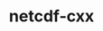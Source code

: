 ---
title: "netcdf-cxx"
layout: cache
categories: [package, develop]
meta: {"compilers": ["gcc@11.1.0", "gcc@11.4.0"], "num_specs": 46, "num_specs_by_stack": {"data-vis-sdk": 18, "e4s": 28, "root": 46}, "oss": ["ubuntu20.04", "ubuntu22.04"], "platforms": ["linux"], "stacks": ["data-vis-sdk", "e4s", "root"], "targets": ["x86_64_v3"], "versions": ["4.2"]}
spec_details: [{"compiler": "gcc@11.4.0", "hash": "2equ7khqdk2rfvxhvxvecmp3hxtpxhzy", "os": "ubuntu22.04", "platform": "linux", "size": "-", "stacks": ["e4s", "root"], "target": "x86_64_v3", "variants": ["build_system=autotools", "+netcdf4", "patches:=8892291"], "versions": ["4.2"]}, {"compiler": "gcc@11.4.0", "hash": "2gxpbc5on27ffqrvvamwcfhpuctw65ac", "os": "ubuntu22.04", "platform": "linux", "size": "-", "stacks": ["e4s", "root"], "target": "x86_64_v3", "variants": ["build_system=autotools", "+netcdf4", "patches:=8892291"], "versions": ["4.2"]}, {"compiler": "gcc@11.4.0", "hash": "2ihfdnog2axghxw5zqxqn6juzbig434x", "os": "ubuntu22.04", "platform": "linux", "size": "-", "stacks": ["e4s", "root"], "target": "x86_64_v3", "variants": ["build_system=autotools", "+netcdf4", "patches:=8892291"], "versions": ["4.2"]}, {"compiler": "gcc@11.4.0", "hash": "4xoogymx6l4ndw3acjlij2p3z4bl6hk6", "os": "ubuntu22.04", "platform": "linux", "size": "-", "stacks": ["e4s", "root"], "target": "x86_64_v3", "variants": ["build_system=autotools", "+netcdf4", "patches:=8892291"], "versions": ["4.2"]}, {"compiler": "gcc@11.1.0", "hash": "5ajmet7eajnw2xncr56feqdfd7vs5ddx", "os": "ubuntu20.04", "platform": "linux", "size": "-", "stacks": ["data-vis-sdk", "root"], "target": "x86_64_v3", "variants": ["build_system=autotools", "+netcdf4", "patches:=8892291"], "versions": ["4.2"]}, {"compiler": "gcc@11.1.0", "hash": "5hcg3ipwhm3g7q7ajq5jnlww347zbddz", "os": "ubuntu20.04", "platform": "linux", "size": "-", "stacks": ["data-vis-sdk", "root"], "target": "x86_64_v3", "variants": ["build_system=autotools", "+netcdf4", "patches:=8892291"], "versions": ["4.2"]}, {"compiler": "gcc@11.1.0", "hash": "5hpeeh2exhuke4bi6bmb6zbhb2w5h4z2", "os": "ubuntu20.04", "platform": "linux", "size": "-", "stacks": ["data-vis-sdk", "root"], "target": "x86_64_v3", "variants": ["build_system=autotools", "+netcdf4", "patches:=8892291"], "versions": ["4.2"]}, {"compiler": "gcc@11.1.0", "hash": "5uv33ndqamjqdfydjynehyo42blgkhum", "os": "ubuntu20.04", "platform": "linux", "size": "-", "stacks": ["data-vis-sdk", "root"], "target": "x86_64_v3", "variants": ["build_system=autotools", "+netcdf4", "patches:=8892291"], "versions": ["4.2"]}, {"compiler": "gcc@11.1.0", "hash": "5vh7hcsm3f6spcxglezwohh5x572gexc", "os": "ubuntu20.04", "platform": "linux", "size": "-", "stacks": ["data-vis-sdk", "root"], "target": "x86_64_v3", "variants": ["build_system=autotools", "+netcdf4", "patches:=8892291"], "versions": ["4.2"]}, {"compiler": "gcc@11.4.0", "hash": "5vmsmwzzgbqpqtr7ppdsqkepqhe4n7gk", "os": "ubuntu22.04", "platform": "linux", "size": "-", "stacks": ["e4s", "root"], "target": "x86_64_v3", "variants": ["build_system=autotools", "+netcdf4", "patches:=8892291"], "versions": ["4.2"]}, {"compiler": "gcc@11.1.0", "hash": "7enl6uzftmso4w65k6llnzrffx5vvltw", "os": "ubuntu20.04", "platform": "linux", "size": "-", "stacks": ["data-vis-sdk", "root"], "target": "x86_64_v3", "variants": ["build_system=autotools", "+netcdf4", "patches:=8892291"], "versions": ["4.2"]}, {"compiler": "gcc@11.1.0", "hash": "7ktprpjtqlwl4jbeeg2qywyydy52yqf2", "os": "ubuntu20.04", "platform": "linux", "size": "-", "stacks": ["data-vis-sdk", "root"], "target": "x86_64_v3", "variants": ["build_system=autotools", "+netcdf4", "patches:=8892291"], "versions": ["4.2"]}, {"compiler": "gcc@11.1.0", "hash": "7lzw6e7sd7ule5ulvwxaq2jb2q2ggjdn", "os": "ubuntu20.04", "platform": "linux", "size": "-", "stacks": ["data-vis-sdk", "root"], "target": "x86_64_v3", "variants": ["build_system=autotools", "+netcdf4", "patches:=8892291"], "versions": ["4.2"]}, {"compiler": "gcc@11.4.0", "hash": "7pcyqg6zwk3rfwfseo72p2fdkz2d6jl5", "os": "ubuntu22.04", "platform": "linux", "size": "-", "stacks": ["e4s", "root"], "target": "x86_64_v3", "variants": ["build_system=autotools", "+netcdf4", "patches:=8892291"], "versions": ["4.2"]}, {"compiler": "gcc@11.1.0", "hash": "aq4zxpqxrty4x3bs7d6vfrgec66xvji6", "os": "ubuntu20.04", "platform": "linux", "size": "-", "stacks": ["data-vis-sdk", "root"], "target": "x86_64_v3", "variants": ["build_system=autotools", "+netcdf4", "patches:=8892291"], "versions": ["4.2"]}, {"compiler": "gcc@11.4.0", "hash": "axv7a7byvrdi7qpdbznqae2ornow4d4h", "os": "ubuntu22.04", "platform": "linux", "size": "-", "stacks": ["e4s", "root"], "target": "x86_64_v3", "variants": ["build_system=autotools", "+netcdf4", "patches:=8892291"], "versions": ["4.2"]}, {"compiler": "gcc@11.4.0", "hash": "bkf2c4kdvbjcduhbmmu33yzppb3tci4u", "os": "ubuntu22.04", "platform": "linux", "size": "-", "stacks": ["e4s", "root"], "target": "x86_64_v3", "variants": ["build_system=autotools", "+netcdf4", "patches:=8892291"], "versions": ["4.2"]}, {"compiler": "gcc@11.4.0", "hash": "c4x6jdml2q3pgdwa2bo7gjw7jodip2dq", "os": "ubuntu22.04", "platform": "linux", "size": "-", "stacks": ["e4s", "root"], "target": "x86_64_v3", "variants": ["build_system=autotools", "+netcdf4", "patches:=8892291"], "versions": ["4.2"]}, {"compiler": "gcc@11.4.0", "hash": "d6zxac7jkr3norplho33eqhprsg37rj2", "os": "ubuntu22.04", "platform": "linux", "size": "-", "stacks": ["e4s", "root"], "target": "x86_64_v3", "variants": ["build_system=autotools", "+netcdf4", "patches:=8892291"], "versions": ["4.2"]}, {"compiler": "gcc@11.4.0", "hash": "dee3hfxocoo5h5t6ga67sxd6bzmzw7su", "os": "ubuntu22.04", "platform": "linux", "size": "-", "stacks": ["e4s", "root"], "target": "x86_64_v3", "variants": ["build_system=autotools", "+netcdf4", "patches:=8892291"], "versions": ["4.2"]}, {"compiler": "gcc@11.1.0", "hash": "euos7csl6pyi7gpo4a33ugfp7qz5suha", "os": "ubuntu20.04", "platform": "linux", "size": "-", "stacks": ["data-vis-sdk", "root"], "target": "x86_64_v3", "variants": ["build_system=autotools", "+netcdf4", "patches:=8892291"], "versions": ["4.2"]}, {"compiler": "gcc@11.4.0", "hash": "eyce4jtwcg4vbeqsn5efuf3wxwlcnukj", "os": "ubuntu22.04", "platform": "linux", "size": "-", "stacks": ["e4s", "root"], "target": "x86_64_v3", "variants": ["build_system=autotools", "+netcdf4", "patches:=8892291"], "versions": ["4.2"]}, {"compiler": "gcc@11.1.0", "hash": "fso6bsfshvi4s4mmx332pqvkbhj3fpkb", "os": "ubuntu20.04", "platform": "linux", "size": "-", "stacks": ["data-vis-sdk", "root"], "target": "x86_64_v3", "variants": ["build_system=autotools", "+netcdf4", "patches:=8892291"], "versions": ["4.2"]}, {"compiler": "gcc@11.1.0", "hash": "gczrrqn4u23ldxj3szfxg3sv35tdrtq2", "os": "ubuntu20.04", "platform": "linux", "size": "-", "stacks": ["data-vis-sdk", "root"], "target": "x86_64_v3", "variants": ["build_system=autotools", "+netcdf4", "patches:=8892291"], "versions": ["4.2"]}, {"compiler": "gcc@11.4.0", "hash": "gh2fy6skzkrq5zisfy6x6rmdjy2np37e", "os": "ubuntu22.04", "platform": "linux", "size": "-", "stacks": ["e4s", "root"], "target": "x86_64_v3", "variants": ["build_system=autotools", "+netcdf4", "patches:=8892291"], "versions": ["4.2"]}, {"compiler": "gcc@11.4.0", "hash": "h7zzs56v45dbnmdfx253o6di74jftz6v", "os": "ubuntu22.04", "platform": "linux", "size": "-", "stacks": ["e4s", "root"], "target": "x86_64_v3", "variants": ["build_system=autotools", "+netcdf4", "patches:=8892291"], "versions": ["4.2"]}, {"compiler": "gcc@11.1.0", "hash": "i6gtf7jpgpv3rxbgr6yq366bhs4io4kd", "os": "ubuntu20.04", "platform": "linux", "size": "-", "stacks": ["data-vis-sdk", "root"], "target": "x86_64_v3", "variants": ["build_system=autotools", "+netcdf4", "patches:=8892291"], "versions": ["4.2"]}, {"compiler": "gcc@11.1.0", "hash": "if2ructbaazqtgc3dmgz7uudcm6opkhx", "os": "ubuntu20.04", "platform": "linux", "size": "-", "stacks": ["data-vis-sdk", "root"], "target": "x86_64_v3", "variants": ["build_system=autotools", "+netcdf4", "patches:=8892291"], "versions": ["4.2"]}, {"compiler": "gcc@11.1.0", "hash": "iph6shc32myhjnlv27xf6anllt2joyez", "os": "ubuntu20.04", "platform": "linux", "size": "-", "stacks": ["data-vis-sdk", "root"], "target": "x86_64_v3", "variants": ["build_system=autotools", "+netcdf4", "patches:=8892291"], "versions": ["4.2"]}, {"compiler": "gcc@11.4.0", "hash": "jgzdqznb75pad7pskomtwplfef3ed64c", "os": "ubuntu22.04", "platform": "linux", "size": "-", "stacks": ["e4s", "root"], "target": "x86_64_v3", "variants": ["build_system=autotools", "+netcdf4", "patches:=8892291"], "versions": ["4.2"]}, {"compiler": "gcc@11.1.0", "hash": "k2awkowgezekg75635zfvkvlzvyuzxpl", "os": "ubuntu20.04", "platform": "linux", "size": "-", "stacks": ["data-vis-sdk", "root"], "target": "x86_64_v3", "variants": ["build_system=autotools", "+netcdf4", "patches:=8892291"], "versions": ["4.2"]}, {"compiler": "gcc@11.4.0", "hash": "kbtxaic5t267ebiyaxmbfg72k7omrnn5", "os": "ubuntu22.04", "platform": "linux", "size": "-", "stacks": ["e4s", "root"], "target": "x86_64_v3", "variants": ["build_system=autotools", "+netcdf4", "patches:=8892291"], "versions": ["4.2"]}, {"compiler": "gcc@11.4.0", "hash": "mrvnl6k5wl6kivh7n55ul42un2ufpfil", "os": "ubuntu22.04", "platform": "linux", "size": "-", "stacks": ["e4s", "root"], "target": "x86_64_v3", "variants": ["build_system=autotools", "+netcdf4", "patches:=8892291"], "versions": ["4.2"]}, {"compiler": "gcc@11.4.0", "hash": "obfezwduj62xzjawjfedibmzumkrvslf", "os": "ubuntu22.04", "platform": "linux", "size": "-", "stacks": ["e4s", "root"], "target": "x86_64_v3", "variants": ["build_system=autotools", "+netcdf4", "patches:=8892291"], "versions": ["4.2"]}, {"compiler": "gcc@11.4.0", "hash": "pj6mv3xkj2aeioe4qq6qje2tdartseib", "os": "ubuntu22.04", "platform": "linux", "size": "-", "stacks": ["e4s", "root"], "target": "x86_64_v3", "variants": ["build_system=autotools", "+netcdf4", "patches:=8892291"], "versions": ["4.2"]}, {"compiler": "gcc@11.4.0", "hash": "ps3wppqhdpugscawc4mmm2jyxzcaaiq2", "os": "ubuntu22.04", "platform": "linux", "size": "-", "stacks": ["e4s", "root"], "target": "x86_64_v3", "variants": ["build_system=autotools", "+netcdf4", "patches:=8892291"], "versions": ["4.2"]}, {"compiler": "gcc@11.4.0", "hash": "pswg3z43owtqshcekxrbb3ax43vud3fm", "os": "ubuntu22.04", "platform": "linux", "size": "-", "stacks": ["e4s", "root"], "target": "x86_64_v3", "variants": ["build_system=autotools", "+netcdf4", "patches:=8892291"], "versions": ["4.2"]}, {"compiler": "gcc@11.4.0", "hash": "q5kv6pjb6nljaym5nn6l7mjw7bsgqdxv", "os": "ubuntu22.04", "platform": "linux", "size": "-", "stacks": ["e4s", "root"], "target": "x86_64_v3", "variants": ["build_system=autotools", "+netcdf4", "patches:=8892291"], "versions": ["4.2"]}, {"compiler": "gcc@11.4.0", "hash": "qit2cinmyheg3eq26exoiacdtd3xo3hx", "os": "ubuntu22.04", "platform": "linux", "size": "-", "stacks": ["e4s", "root"], "target": "x86_64_v3", "variants": ["build_system=autotools", "+netcdf4", "patches:=8892291"], "versions": ["4.2"]}, {"compiler": "gcc@11.1.0", "hash": "qsqx2awhqicomjm4juq4gqjtrjd6bqln", "os": "ubuntu20.04", "platform": "linux", "size": "-", "stacks": ["data-vis-sdk", "root"], "target": "x86_64_v3", "variants": ["build_system=autotools", "+netcdf4", "patches:=8892291"], "versions": ["4.2"]}, {"compiler": "gcc@11.4.0", "hash": "qvrw5ummnp2yiktyuwkc6gt4wz7fm7u6", "os": "ubuntu22.04", "platform": "linux", "size": "-", "stacks": ["e4s", "root"], "target": "x86_64_v3", "variants": ["build_system=autotools", "+netcdf4", "patches:=8892291"], "versions": ["4.2"]}, {"compiler": "gcc@11.4.0", "hash": "sxdxx6x5mgjta4lrin5vnqu2brn6y7hy", "os": "ubuntu22.04", "platform": "linux", "size": "-", "stacks": ["e4s", "root"], "target": "x86_64_v3", "variants": ["build_system=autotools", "+netcdf4", "patches:=8892291"], "versions": ["4.2"]}, {"compiler": "gcc@11.4.0", "hash": "ufvtv73el7pai76p2gi7st5kcmq76ho2", "os": "ubuntu22.04", "platform": "linux", "size": "-", "stacks": ["e4s", "root"], "target": "x86_64_v3", "variants": ["build_system=autotools", "+netcdf4", "patches:=8892291"], "versions": ["4.2"]}, {"compiler": "gcc@11.4.0", "hash": "xc6izpqhe7kgqagfoma4yva55zbskkik", "os": "ubuntu22.04", "platform": "linux", "size": "-", "stacks": ["e4s", "root"], "target": "x86_64_v3", "variants": ["build_system=autotools", "+netcdf4", "patches:=8892291"], "versions": ["4.2"]}, {"compiler": "gcc@11.4.0", "hash": "xsjolk6obgrzpigxnne4xak52oist3oi", "os": "ubuntu22.04", "platform": "linux", "size": "-", "stacks": ["e4s", "root"], "target": "x86_64_v3", "variants": ["build_system=autotools", "+netcdf4", "patches:=8892291"], "versions": ["4.2"]}, {"compiler": "gcc@11.1.0", "hash": "yheu22dzqegdb6vmkzehisjjxn7fdjng", "os": "ubuntu20.04", "platform": "linux", "size": "-", "stacks": ["data-vis-sdk", "root"], "target": "x86_64_v3", "variants": ["build_system=autotools", "+netcdf4", "patches:=8892291"], "versions": ["4.2"]}]
---